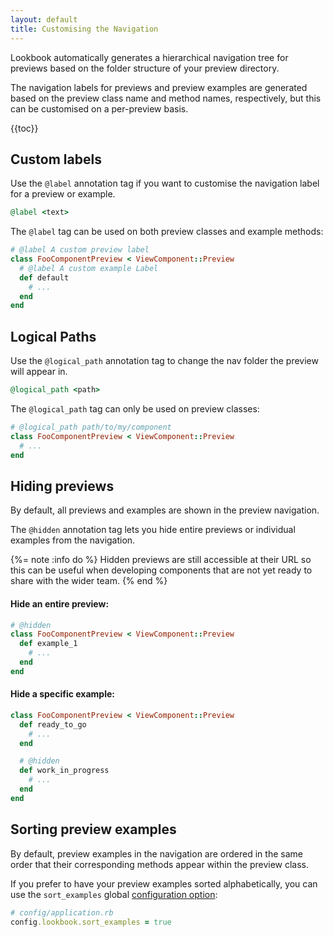 ```yaml
---
layout: default
title: Customising the Navigation
---
```


Lookbook automatically generates a hierarchical navigation tree for previews based on the folder structure of your preview directory.

The navigation labels for previews and preview examples are generated based on the preview class name and method names, respectively, but this can be customised on a per-preview basis.

{{toc}}

## Custom labels

Use the `@label` annotation tag if you want to customise the navigation label for a preview or example.

```ruby
@label <text>
```

The `@label` tag can be used on both preview classes and example methods:

```ruby
# @label A custom preview label
class FooComponentPreview < ViewComponent::Preview
  # @label A custom example Label
  def default
    # ...
  end
end
```

## Logical Paths

Use the `@logical_path` annotation tag to change the nav folder the preview will appear in.

```ruby
@logical_path <path>
```

The `@logical_path` tag can only be used on preview classes:

```ruby
# @logical_path path/to/my/component
class FooComponentPreview < ViewComponent::Preview
  # ...
end
```

## Hiding previews

By default, all previews and examples are shown in the preview navigation.

The `@hidden` annotation tag lets you hide entire previews or individual examples from the navigation.

{%= note :info do %}
Hidden previews are still accessible at their URL so this can be useful when developing components that are not yet ready to share with the wider team.
{% end %}

#### Hide an entire preview:

```ruby
# @hidden
class FooComponentPreview < ViewComponent::Preview
  def example_1
    # ...
  end
end
```

#### Hide a specific example:

```ruby
class FooComponentPreview < ViewComponent::Preview
  def ready_to_go
    # ...
  end

  # @hidden
  def work_in_progress
    # ...
  end
end
```

## Sorting preview examples

By default, preview examples in the navigation are ordered in the same order that their corresponding methods appear within the preview class.

If you prefer to have your preview examples sorted alphabetically, you can use the `sort_examples` global [configuration option](/api/config/#sort_examples):

```ruby
# config/application.rb
config.lookbook.sort_examples = true
```